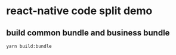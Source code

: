 # react-native code split demo

## build common bundle and business bundle

```sh
yarn build:bundle
```